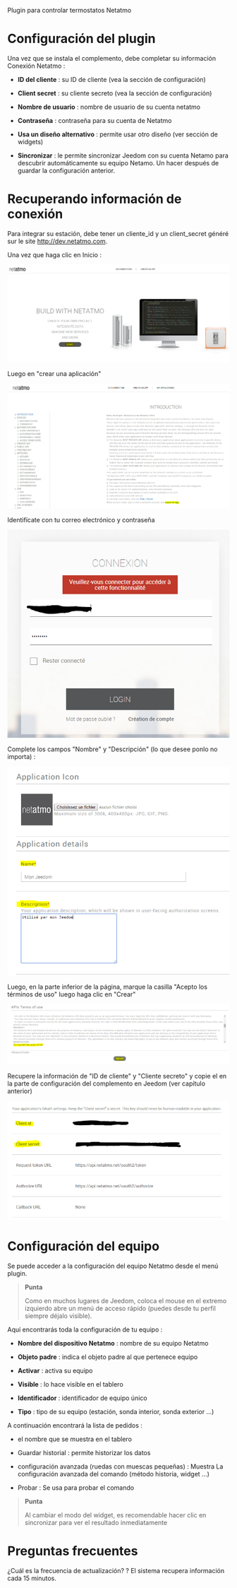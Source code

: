 Plugin para controlar termostatos Netatmo

Configuración del plugin 
=======================

Una vez que se instala el complemento, debe completar su información
Conexión Netatmo :

-   **ID del cliente** : su ID de cliente (vea la sección de configuración)

-   **Client secret** : su cliente secreto (vea la sección de configuración)

-   **Nombre de usuario** : nombre de usuario de su cuenta netatmo

-   **Contraseña** : contraseña para su cuenta de Netatmo

-   **Usa un diseño alternativo** : permite usar otro
    diseño (ver sección de widgets)

-   **Sincronizar** : le permite sincronizar Jeedom con su cuenta
    Netamo para descubrir automáticamente su equipo Netamo. Un
    hacer después de guardar la configuración anterior.

Recuperando información de conexión 
==========================================

Para integrar su estación, debe tener un cliente\_id y un
client\_secret généré sur le site <http://dev.netatmo.com>.

Una vez que haga clic en Inicio :

![netatmoWeather10](../images/netatmoWeather10.png)

Luego en "crear una aplicación"

![netatmoWeather11](../images/netatmoWeather11.png)

Identifícate con tu correo electrónico y contraseña

![netatmoWeather12](../images/netatmoWeather12.png)

Complete los campos "Nombre" y "Descripción" (lo que desee
ponlo no importa) :

![netatmoWeather13](../images/netatmoWeather13.png)

Luego, en la parte inferior de la página, marque la casilla "Acepto los términos de uso"
luego haga clic en "Crear"

![netatmoWeather14](../images/netatmoWeather14.png)

Recupere la información de "ID de cliente" y "Cliente secreto" y copie el
en la parte de configuración del complemento en Jeedom (ver capítulo
anterior)

![netatmoWeather15](../images/netatmoWeather15.png)

Configuración del equipo 
=============================

Se puede acceder a la configuración del equipo Netatmo desde el menú
plugin.

> **Punta**
>
> Como en muchos lugares de Jeedom, coloca el mouse en el extremo izquierdo
> abre un menú de acceso rápido (puedes
> desde tu perfil siempre déjalo visible).

Aquí encontrarás toda la configuración de tu equipo :

-   **Nombre del dispositivo Netatmo** : nombre de su equipo Netatmo

-   **Objeto padre** : indica el objeto padre al que pertenece
    equipo

-   **Activar** : activa su equipo

-   **Visible** : lo hace visible en el tablero

-   **Identificador** : identificador de equipo único

-   **Tipo** : tipo de su equipo (estación, sonda interior,
    sonda exterior ...)

A continuación encontrará la lista de pedidos :

-   el nombre que se muestra en el tablero

-   Guardar historial : permite historizar los datos

-   configuración avanzada (ruedas con muescas pequeñas) : Muestra
    La configuración avanzada del comando (método
    historia, widget ...)

-   Probar : Se usa para probar el comando

> **Punta**
>
> Al cambiar el modo del widget, es recomendable hacer clic en
> sincronizar para ver el resultado inmediatamente

Preguntas frecuentes 
===

¿Cuál es la frecuencia de actualización? ?
El sistema recupera información cada 15 minutos.


